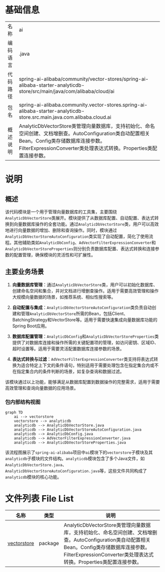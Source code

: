 # 基础信息

|      |      |
|------|------|
| 名称 | ai |
| 编码语言 | .java |
| 代码路径 | spring-ai-alibaba/community/vector-stores/spring-ai-alibaba-starter-analyticdb-store/src/main/java/com/alibaba/cloud/ai |
| 包名 | spring-ai-alibaba.community.vector-stores.spring-ai-alibaba-starter-analyticdb-store.src.main.java.com.alibaba.cloud.ai |
| 概述说明 | AnalyticDbVectorStore类管理向量数据库，支持初始化、命名空间创建、文档增删查。AutoConfiguration类自动配置相关Bean。Config类存储数据库连接参数。FilterExpressionConverter类处理表达式转换。Properties类配置连接参数。 |

# 说明

## 概述

该代码模块是一个用于管理向量数据库的工具集，主要围绕`AnalyticDbVectorStore`类展开。模块提供了从数据库配置、自动配置、表达式转换到向量数据库操作的全套功能。通过`AnalyticDbVectorStore`类，用户可以高效地进行向量数据的增加、删除和查询操作。同时，模块通过`AnalyticDbVectorStoreAutoConfiguration`类实现了自动配置，简化了使用流程。其他辅助类如`AnalyticDbConfig`、`AdVectorFilterExpressionConverter`和`AnalyticDbVectorStoreProperties`则分别负责数据库配置、表达式转换和连接参数的配置管理，确保模块的灵活性和可扩展性。

## 主要业务场景

1. **向量数据库管理**：通过`AnalyticDbVectorStore`类，用户可以初始化数据库、创建命名空间和集合，并对文档进行增删查操作。适用于需要高效管理和操作大规模向量数据的场景，如推荐系统、相似性搜索等。

2. **自动配置与集成**：`AnalyticDbVectorStoreAutoConfiguration`类负责自动创建和管理`AnalyticDbVectorStore`所需的Bean，包括Client、BatchingStrategy和VectorStore等。适用于需要快速集成向量数据库功能的Spring Boot应用。

3. **数据库配置管理**：`AnalyticDbConfig`和`AnalyticDbVectorStoreProperties`类提供了对数据库连接和操作所需的关键配置项的管理，如访问密钥、区域ID、超时设置等。适用于需要灵活配置数据库连接参数的场景。

4. **表达式转换与过滤**：`AdVectorFilterExpressionConverter`类支持将表达式转换为适合特定上下文的条件语句，特别适用于需要处理包含在指定集合内或不在指定集合内的条件判断的场景，如复杂查询和数据过滤。

该模块通过以上功能，能够满足从数据库配置到数据操作的完整需求，适用于需要高效管理和查询向量数据的应用场景。


### 包内部结构视图

```mermaid
graph TD
    ai --> vectorstore
    vectorstore --> analyticdb
    analyticdb --> AnalyticDbVectorStore.java
    analyticdb --> AnalyticDbVectorStoreAutoConfiguration.java
    analyticdb --> AnalyticDbConfig.java
    analyticdb --> AdVectorFilterExpressionConverter.java
    analyticdb --> AnalyticDbVectorStoreProperties.java
```

该流程图展示了`spring-ai-alibaba`项目中`ai`模块下的`vectorstore`子模块及其`analyticdb`子模块的文件结构。`analyticdb`模块包含了多个Java文件，如`AnalyticDbVectorStore.java`、`AnalyticDbVectorStoreAutoConfiguration.java`等，这些文件共同构成了`analyticdb`模块的核心功能。

# 文件列表 File List

| 名称   | 类型  | 说明 |
|-------|------|-------------|
| [vectorstore](vectorstore/_module.md) | package | AnalyticDbVectorStore类管理向量数据库，支持初始化、命名空间创建、文档增删查。AutoConfiguration类自动配置相关Bean。Config类存储数据库连接参数。FilterExpressionConverter类处理表达式转换。Properties类配置连接参数。 |


